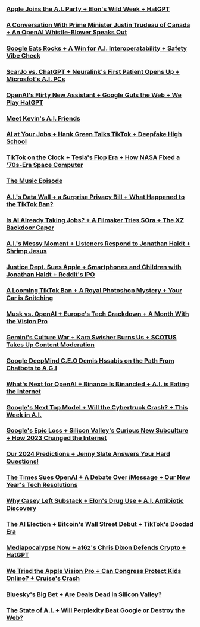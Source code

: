 ### [Apple Joins the A.I. Party + Elon's Wild Week + HatGPT](https://open.spotify.com/episode/6ICUE5WVU9Vd18VIQ7i2cv?si=d0ae61bb80f74809)
### [A Conversation With Prime Minister Justin Trudeau of Canada + An OpenAI Whistle-Blower Speaks Out](https://open.spotify.com/episode/0XSVow0OAGzjMx4KUdFueA?si=39591af6296a429b)
### [Google Eats Rocks + A Win for A.I. Interoperatability + Safety Vibe Check](https://open.spotify.com/episode/5UF79Uu94ia0fwC32a89LU?si=cd96b2c6312f4939)
### [ScarJo vs. ChatGPT + Neuralink's First Patient Opens Up + Microsfot's A.I. PCs](https://open.spotify.com/episode/0hE4jZdwlDFzYFyfncyEXf?si=95b483ae718d4aa8)
### [OpenAI's Flirty New Assistant + Google Guts the Web + We Play HatGPT](https://open.spotify.com/episode/3NJ7x4aqm5lO3eOugsB2MF?si=5d9c0284cafd4c6d)
### [Meet Kevin's A.I. Friends](https://open.spotify.com/episode/7tY9qwmUcfl8quuQclilMs?si=b857b3376fd44f2e)
### [AI at Your Jobs + Hank Green Talks TikTok + Deepfake High School](https://open.spotify.com/episode/3VvOGD40CZ6vxybeUMhg5j?si=010e16e66939435c)
### [TikTok on the Clock + Tesla's Flop Era + How NASA Fixed a '70s-Era Space Computer](https://open.spotify.com/episode/7g7Iy7Kp5gdAsPK3zq84mi?si=9c10b64b0d4a45dd)
### [The Music Episode](https://open.spotify.com/episode/432Ox9zz4cxWuYJlvVfNkz?si=0be244dac4454780)
### [A.I.'s Data Wall + a Surprise Privacy Bill + What Happened to the TikTok Ban?](https://open.spotify.com/episode/2t1sS0mNbBmh9qIrSwlMsp?si=61406474b6d24430)
### [Is AI Already Taking Jobs? + A Filmaker Tries SOra + The XZ Backdoor Caper](https://open.spotify.com/episode/5jBmDIanjJ88spdKxP4eyt?si=3afb70de498241be)
### [A.I.'s Messy Moment + Listeners Respond to Jonathan Haidt + Shrimp Jesus](https://open.spotify.com/episode/63hPqmGY5M8G39vQDxWKrR?si=2806f10d530a4916)
### [Justice Dept. Sues Apple + Smartphones and Children with Jonathan Haidt + Reddit's IPO](https://open.spotify.com/episode/7pKdF6ef3bSFeIglOKoFEp?si=9b4a3fa04ffa4428)
### [A Looming TikTok Ban + A Royal Photoshop Mystery + Your Car is Snitching](https://open.spotify.com/episode/3KigWXbGFj6k4Rp6g5NA90?si=da870d01fc9a424a)
### [Musk vs. OpenAI + Europe's Tech Crackdown + A Month With the Vision Pro](https://open.spotify.com/episode/5WmjA94utGdZYyx78evb8B?si=420316a1f1964ef4)
### [Gemini's Culture War + Kara Swisher Burns Us + SCOTUS Takes Up Content Moderation](https://open.spotify.com/episode/1pyQDEpYUYkQPk6dlZaLSB?si=622ef20ceb7f4fbd)
### [Google DeepMind C.E.O Demis Hssabis on the Path From Chatbots to A.G.I](https://open.spotify.com/episode/1ZLCRv0grf4uHq0sFnbSAL?si=580f9a349fcd4d66)
### [What's Next for OpenAI + Binance Is Binancled + A.I. is Eating the Internet](https://open.spotify.com/episode/0NOWbPp8P2RCEgmW5tsMEM?si=dab2f380a14e46ef)
### [Google's Next Top Model + Will the Cybertruck Crash? + This Week in A.I.](https://open.spotify.com/episode/2CDsNYLtc3a5WmZcZqDsez?si=6a55e803139642ee)
### [Google's Epic Loss + Silicon Valley's Curious New Subculture + How 2023 Changed the Internet](https://open.spotify.com/episode/5mFZYEYt1icwDqzL8AO0ww?si=c172180807fb488e)
### [Our 2024 Predictions + Jenny Slate Answers Your Hard Questions!](https://open.spotify.com/episode/6UfUhyZ8dOU2QOPQfODPe0?si=015f70f8dfbf4f68)
### [The Times Sues OpenAI + A Debate Over iMessage + Our New Year's Tech Resolutions](https://open.spotify.com/episode/2FsTrsSL1bBVBFIeNKj5cp?si=97b13325a8024292)
### [Why Casey Left Substack + Elon's Drug Use + A.I. Antibiotic Discovery](https://open.spotify.com/episode/2DH68OEWdosyx4I4AVU2Lf?si=eb77651124a34538)
### [The AI Election + Bitcoin's Wall Street Debut + TikTok's Doodad Era](https://open.spotify.com/episode/5zP2qNLH5bXIQo9IzM9lVf?si=95c682424d694823)
### [Mediapocalypse Now + a16z's Chris Dixon Defends Crypto + HatGPT](https://open.spotify.com/episode/3vkfN4nXv6ueWWWiFyEvBa?si=8ede7996d6bc461d)
### [We Tried the Apple Vision Pro + Can Congress Protect Kids Online? + Cruise's Crash](https://open.spotify.com/episode/3EkRS75Gg36E0tXu2T0WQK?si=429e700de2e642aa)
### [Bluesky's Big Bet + Are Deals Dead in Silicon Valley?](https://open.spotify.com/episode/0qXi2DnBOCncEJBh9PVpjt?si=c31536c4134b4a3d)
### [The State of A.I. + Will Perplexity Beat Google or Destroy the Web?](https://open.spotify.com/episode/5DCBK5dTyqcV6sUiH4VLJL?si=b8c4ee5d7fc5422e)


